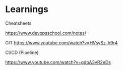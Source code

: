# Learnings
Cheatsheets

https://www.devopsschool.com/notes/

GIT 
https://www.youtube.com/watch?v=HVsySz-h9r4

CI/CD (Pipeline)

https://www.youtube.com/watch?v=gdbA3vR2eDs
